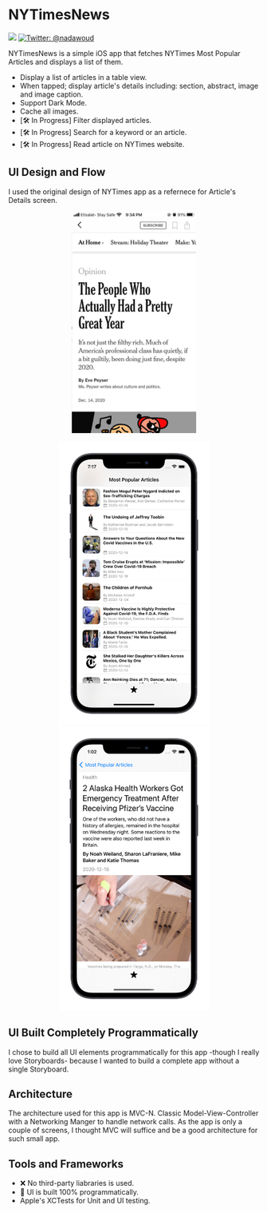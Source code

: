 

# NYTimesNews

<p align="left">
    <img src="https://img.shields.io/badge/Swift-5.2-orange.svg" />
    <a href="https://twitter.com/nadawoud">
        <img src="https://img.shields.io/badge/twitter-@nadawoud-blue.svg?style=flat" alt="Twitter: @nadawoud" />
    </a>
</p>

NYTimesNews is a simple iOS app that fetches NYTimes Most Popular Articles and displays a list of them.

- Display a list of articles in a table view.
- When tapped; display article's details including: section, abstract, image and image caption.
- Support Dark Mode.
- Cache all images.
- [🛠 In Progress] Filter displayed articles.
- [🛠 In Progress] Search for a keyword or an article.
- [🛠 In Progress] Read article on NYTimes website.

## UI Design and Flow

I used the original design of NYTimes app as a refernece for Article's Details screen.



<p align="center">
  <img src="refernece.jpeg" width="250" max-width="90%" alt="Design refernece" />
</p> 






<p align="center">
  <img src="article-list.png" width="300" max-width="90%" alt="Article list" />
  <img src="article.png" width="300" max-width="90%" alt="Article's details" />
</p> 


## UI Built Completely Programmatically 

I chose to build all UI elements programmatically for this app -though I really love Storyboards- because I wanted to build a complete app without a single Storyboard.

## Architecture 

The architecture used for this app is MVC-N. Classic Model-View-Controller with a Networking Manger to handle network calls. As the app is only a couple of screens, I thought MVC will suffice and be a good architecture for such small app. 

## Tools and Frameworks

- ❌ No third-party liabraries is used.
- 💯 UI is built 100% programmatically.
- Apple's XCTests for Unit and UI testing.